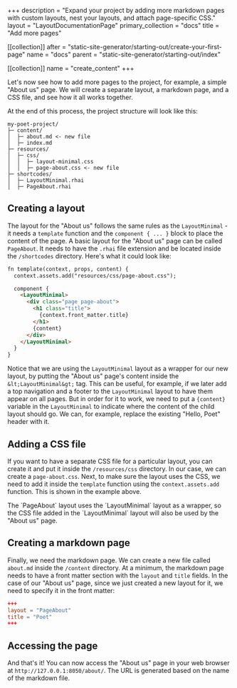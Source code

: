 +++
description = "Expand your project by adding more markdown pages with custom layouts, nest your layouts, and attach page-specific CSS."
layout = "LayoutDocumentationPage"
primary_collection = "docs"
title = "Add more pages"

[[collection]]
after = "static-site-generator/starting-out/create-your-first-page"
name = "docs"
parent = "static-site-generator/starting-out/index"

[[collection]]
name = "create_content"
+++

Let's now see how to add more pages to the project, for example, a simple "About us" page. We will create a separate layout, a markdown page, and a CSS file, and see how it all works together.

At the end of this process, the project structure will look like this:

```
my-poet-project/
├─ content/
│  ├─ about.md <- new file
│  ├─ index.md
├─ resources/
│  ├─ css/
│  │  ├─ layout-minimal.css
│  │  ├─ page-about.css <- new file
├─ shortcodes/
│  ├─ LayoutMinimal.rhai
│  ├─ PageAbout.rhai
```

## Creating a layout

The layout for the "About us" follows the same rules as the `LayoutMinimal` - it needs a `template` function and the `component { ... }` block to place the content of the page. A basic layout for the "About us" page can be called `PageAbout`. It needs to have the `.rhai` file extension and be located inside the `/shortcodes` directory. Here's what it could look like:

```html label:"rhai"
fn template(context, props, content) {
  context.assets.add("resources/css/page-about.css");

  component {
    <LayoutMinimal>
      <div class="page page-about">
        <h1 class="title">
          {context.front_matter.title}
        </h1>
        {content}
      </div>
    </LayoutMinimal>
  }
}
```

Notice that we are using the `LayoutMinimal` layout as a wrapper for our new layout, by putting the "About us" page's content inside the `&lt;LayoutMinimal&gt;` tag. This can be useful, for example, if we later add a top navigation and a footer to the `LayoutMinimal` layout to have them appear on all pages. But in order for it to work, we need to put a `{content}` variable in the `LayoutMinimal` to indicate where the content of the child layout should go. We can, for example, replace the existing "Hello, Poet" header with it.

## Adding a CSS file

If you want to have a separate CSS file for a particular layout, you can create it and put it inside the `/resources/css` directory. In our case, we can create a `page-about.css`. Next, to make sure the layout uses the CSS, we need to add it inside the `template` function using the `context.assets.add` function. This is shown in the example above.

<Note>
    The `PageAbout` layout uses the `LayoutMinimal` layout as a wrapper, so the CSS file added in the `LayoutMinimal` layout will also be used by the "About us" page.
</Note>

## Creating a markdown page

Finally, we need the markdown page. We can create a new file called `about.md` inside the `/content` directory. At a minimum, the markdown page needs to have a front matter section with the `layout` and `title` fields. In the case of our "About us" page, since we just created a new layout for it, we need to specify it in the front matter:

```toml
+++
layout = "PageAbout"
title = "Poet"
+++
```

## Accessing the page
And that's it! You can now access the "About us" page in your web browser at `http://127.0.0.1:8050/about/`. The URL is generated based on the name of the markdown file.
